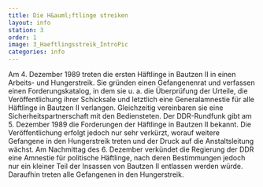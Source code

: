 ```yaml
---
title: Die H&auml;ftlinge streiken
layout: info
station: 3
order: 1
image: 3_Haeftlingsstreik_IntroPic
categories: info
---
```

Am 4. Dezember 1989 treten die ersten H&auml;ftlinge in Bautzen II in einen Arbeits- und Hungerstreik. Sie gr&uuml;nden einen Gefangenenrat und verfassen einen Forderungskatalog, in dem sie u. a. die &Uuml;berpr&uuml;fung der Urteile, die Ver&ouml;ffentlichung ihrer Schicksale und letztlich eine Generalamnestie f&uuml;r alle H&auml;ftlinge in Bautzen II verlangen. Gleichzeitig vereinbaren sie eine Sicherheitspartnerschaft mit den Bediensteten. Der DDR-Rundfunk  gibt am 5. Dezember 1989 die Forderungen der H&auml;ftlinge in Bautzen II bekannt. Die Ver&ouml;ffentlichung erfolgt jedoch nur sehr verk&uuml;rzt, worauf weitere Gefangene in den Hungerstreik treten und der Druck auf die Anstaltsleitung w&auml;chst. Am Nachmittag des 6. Dezember verk&uuml;ndet die Regierung der DDR eine Amnestie f&uuml;r politische H&auml;ftlinge, nach deren Bestimmungen jedoch nur ein kleiner Teil der Insassen von Bautzen II entlassen werden w&uuml;rde. Daraufhin treten alle Gefangenen in den Hungerstreik.